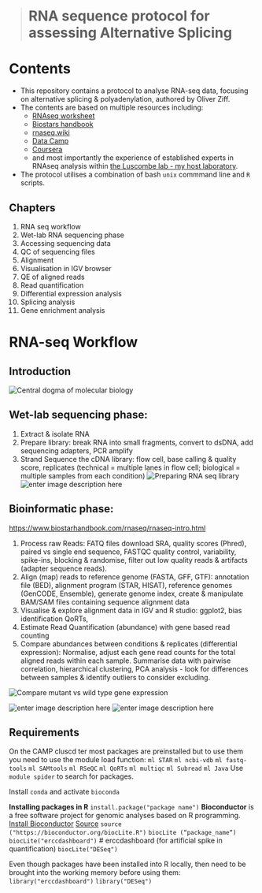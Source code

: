 

> # RNA sequence protocol for assessing Alternative Splicing

# Contents

- This repository contains a protocol to analyse RNA-seq data, focusing on alternative splicing & polyadenylation, authored by Oliver Ziff. 
- The contents are based on multiple resources including:
	- [RNAseq worksheet](http://chagall.med.cornell.edu/RNASEQcourse/Intro2RNAseq.pdf)
	- [Biostars handbook](https://www.biostarhandbook.com/)
	- [rnaseq.wiki](https://journals.plos.org/ploscompbiol/article?id=10.1371/journal.pcbi.1004393)
	- [Data Camp](https://www.datacamp.com/home)
	- [Coursera](https://www.coursera.org/specializations/bioinformatics)
	- and most importantly the experience of established experts in RNAseq analysis within [the Luscombe lab - my host laboratory](https://www.luscombelab.org/crickmembersdetail). 
- The protocol utilises a combination of bash `unix` commmand line and `R` scripts.

## Chapters
1. RNA seq workflow
2. Wet-lab RNA sequencing phase
3. Accessing sequencing data
4. QC of sequencing files
5. Alignment
6. Visualisation in IGV browser
7. QE of aligned reads
8. Read quantification
9. Differential expression analysis
10. Splicing analysis
11. Gene enrichment analysis 

# RNA-seq Workflow

## Introduction


![Central dogma of molecular biology](https://journals.plos.org/ploscompbiol/article?id=10.1371/journal.pcbi.1004393)


## Wet-lab sequencing phase:
1. Extract & isolate RNA
2. Prepare library: break RNA into small fragments, convert to dsDNA, add sequencing adapters, PCR amplify
3. Strand Sequence the cDNA library: flow cell, base calling & quality score, replicates (technical = multiple lanes in flow cell; biological = multiple samples from each condition)
![Preparing RNA seq library](https://lh3.googleusercontent.com/RYpyReGfJbJOWjm20hzclqR6KUMkacZ6p_xaKvQs3piOTfxXdRiXUmiKAd45nHWj30cxJPVXmqTfnQ)
![enter image description here](https://lh3.googleusercontent.com/EBRN0O87F248JvjOzL_yHF1U328THjmXywtF4shxKxmzIwePgU-XR6ETv9Q0LCFP7bEcltsTXrN9hg)

## Bioinformatic phase:
https://www.biostarhandbook.com/rnaseq/rnaseq-intro.html

1. Process raw Reads: FATQ files download SRA, quality scores (Phred), paired vs single end sequence, FASTQC quality control, variability, spike-ins, blocking & randomise, filter out low quality reads & artifacts (adapter sequence reads).
2. Align (map) reads to reference genome (FASTA, GFF, GTF): annotation file (BED), alignment program (STAR, HISAT), reference genomes (GenCODE, Ensemble), generate genome index, create & manipulate BAM/SAM files containing sequence alignment data
3. Visualise & explore alignment data in IGV and R studio: ggplot2, bias identification QoRTs, 
4. Estimate Read Quantification (abundance) with gene based read counting 
5. Compare abundances between conditions & replicates (differential expression): Normalise, adjust each gene read counts for the total aligned reads  within each sample. Summarise data with pairwise correlation, hierarchical clustering, PCA analysis - look for differences between samples & identify outliers to consider excluding.

![Compare mutant vs wild type gene expression](https://lh3.googleusercontent.com/VtBLKXVhTx_hwbUNxN59byRcd2Ums76QpdRmtHYGUSo2wiwi5MkDEld8Eej6Bgsiqo25kJ4vxwtxNw)

![enter image description here](https://ycl6.gitbooks.io/rna-seq-data-analysis/Workflow.png) 
![enter image description here](https://www.rna-seqblog.com/wp-content/uploads/2016/02/typical.jpg)

## Requirements

On the CAMP cluscd ter most packages are preinstalled but to use them you need to use the module load function:
`ml STAR`
`ml ncbi-vdb`
`ml fastq-tools`
`ml SAMtools`
`ml RSeQC`
`ml QoRTs`
`ml multiqc`
`ml Subread`
`ml Java`
Use `module spider` to search for packages.

Install `conda` and activate `bioconda`

**Installing packages in R**
`install.package("package name")`
**Bioconductor** is a free software project for genomic analyses based on R programming. 
[Install Bioconductor](https://www.bioconductor.org/install/)
[Source]("https://bioconductor.org/biocLite.R")
`source ("https://bioconductor.org/biocLite.R")` 
`biocLite (“package_name“)`
`biocLite("erccdashboard")` # erccdashboard (for artificial spike in quantification) 
`biocLite("DESeq")`

Even though packages have been installed into R locally, then need to be brought into the working memory before using them:
`library("erccdashboard")`
`library("DESeq")`

<!--stackedit_data:
eyJoaXN0b3J5IjpbMTA2MDQ4NDMwNSwxNDAxNTI3NTEyLDE5OT
U4MDQwODgsLTE2MTAxNDk5MjNdfQ==
-->